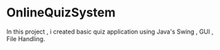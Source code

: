# OnlineQuizSystem
In this project , i created basic quiz application using Java's Swing , GUI , File Handling.
